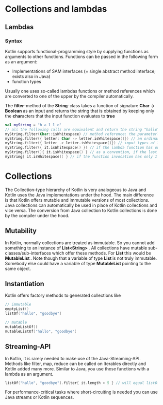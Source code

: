 # Collections and lambdas

## Lambdas

### Syntax

Kotlin supports functional-programming style by supplying functions as arguments to other functions. Functions can be passed in the following form
as an argument:
+ Implementations of SAM interfaces (= single abstract method interface; exists also in Java)
+ function types

Usually one uses so-called lambdas functions or method references which are converted to one of the upper by the compiler automatically.

The <b>filter</b>-method of the <b>String</b>-class takes a function of signature <b> Char -> Boolean </b> as an input 
and returns the string that is obtained by keeping only the <b>char</b>acters that the input function evaluates to <b>true</b>  
```kotlin
val myString = "h a l l o"
// all the following calls are equivalent and return the string "hallo"
myString.filter(Char::isWhitespace) // method reference: the parameterless function isWhitespace with receiver is automatically converted to a receiverless function with one parameter.
myString.filter({ letter: Char -> letter.isWhitespace()}) // an ordinary lambda function as argument. The expression on the right of the arrow is returned automatically
myString.filter({ letter -> letter.isWhitespace()}) // input types of lambda functions can often be auto-inferred
myString.filter({ it.isWhitespace() }) // if the lambda function has only one input parameter of aut-inferred type, you can refer to it as "it" without declaring it
myString.filter(){ it.isWhitespace() } // as a convention, if the last parameter of a function invocation is a lambda, it should be taken out of the argument list
myString{ it.isWhitespace() } // if the function invocation has only 1 lambda as argument, we can even remove the argument brackets 
```

# Collections

The Collection-type hierarchy of Kotlin is very analogeous to Java and Kotlin uses the Java implementations under the hood. The main difference is that Kotlin offers mutable and immutable versions of most collections.
Java collections can automatically be used in place of Kotlin collections and vice versa. The conversion from Java collection to Kotlin collections is done by the compiler under the hood. 

## Mutability

In Kotlin, normally collections are treated as immutable. So you cannot add something to an instance of <b> List&lt;String&gt; </b>.
All collections have mutable sub-classes/sub-interfaces which offer these methods. For <b> List </b> this would be <b> MutableList </b>.
Note though that a variable of type <b> List </b> is not truly immutable. Somebody else could have a variable of type <b> MutableList </b> pointing to the same object.

## Instantiation

Kotlin offers factory methods to generated collections like

```kotlin
// immutable
emptyList()
listOf("hallo", "goodbye")

// mutable
mutableListOf()
mutableListOf("hallo", "goodbye")
```

## Streaming-API

In Kotlin, it is rarely needed to make use of the Java-Streaming-API. Methods like filter, map, reduce can be called on Iterables directly and Kotlin added many more. 
Similar to Java, you use those functions with a lambda as an argument.

```kotlin
listOf("hallo", "goodbye").filter{ it.length > 5 } // will equal listOf("goodbye")
```

For performance-critical tasks where short-circuiting is needed you can use Java streams or Kotlin sequences.


